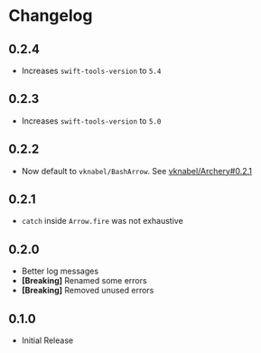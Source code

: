 # Changelog

## 0.2.4

- Increases `swift-tools-version` to `5.4`

## 0.2.3

- Increases `swift-tools-version` to `5.0`

## 0.2.2

- Now default to `vknabel/BashArrow`. See [vknabel/Archery#0.2.1](https://github.com/vknabel/Archery/blob/master/CHANGELOG.md#021)

## 0.2.1

- `catch` inside `Arrow.fire` was not exhaustive

## 0.2.0

- Better log messages
- **[Breaking]** Renamed some errors
- **[Breaking]** Removed unused errors

## 0.1.0

- Initial Release

